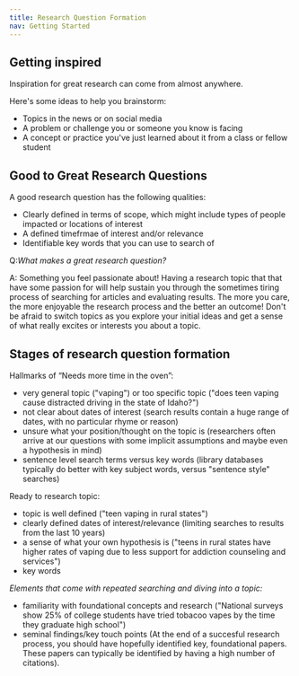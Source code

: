```yaml
---
title: Research Question Formation
nav: Getting Started
---
```



## Getting inspired

Inspiration for great research can come from almost anywhere. 

Here's some ideas to help you brainstorm:

- Topics in the news or on social media
- A problem or challenge you or someone you know is facing
- A concept or practice you've just learned about it from a class or fellow student

## Good to Great Research Questions 

A good research question has the following qualities:

- Clearly defined in terms of scope, which might include types of people impacted or locations of interest
- A defined timefrmae of interest and/or relevance
- Identifiable key words that you can use to search of

Q:_What makes a great research question?_

A: Something you feel passionate about! Having a research topic that that have some passion for will help sustain you through the sometimes tiring process of searching for articles and evaluating results. The more you care, the more enjoyable the research process and the better an outcome! Don't be afraid to switch topics as you explore your initial ideas and get a sense of what really excites or interests you about a topic. 

## Stages of research question formation 

Hallmarks of “Needs more time in the oven”: 
- very general topic ("vaping") or too specific topic ("does teen vaping cause distracted driving in the state of Idaho?")
- not clear about dates of interest (search results contain a huge range of dates, with no particular rhyme or reason)
- unsure what your position/thought on the topic is (researchers often arrive at our questions with some implicit assumptions and maybe even a hypothesis in mind)
- sentence level search terms versus key words (library databases typically do better with key subject words, versus "sentence style" searches)

Ready to research topic: 
- topic is well defined ("teen vaping in rural states")
- clearly defined dates of interest/relevance (limiting searches to results from the last 10 years)
- a sense of what your own hypothesis is ("teens in rural states have higher rates of vaping due to less support for addiction counseling and services")
- key words

_Elements that come with repeated searching and diving into a topic:_
- familiarity with foundational concepts and research ("National surveys show 25% of college students have tried tobacoo vapes by the time they graduate high school")
- seminal findings/key touch points (At the end of a succesful research process, you should have hopefully identified key, foundational papers. These papers can typically be identified by having a high number of citations). 



  
